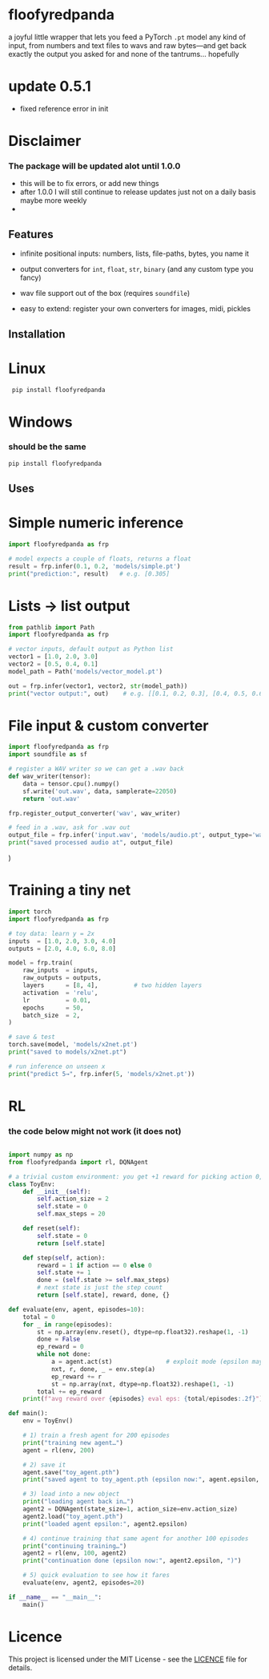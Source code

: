 # floofyredpanda

a joyful little wrapper that lets you feed a PyTorch `.pt` model any kind of input, from numbers and text files to wavs and raw bytes—and get back exactly the output you asked for and none of the tantrums... hopefully

# update 0.5.1
- fixed reference error in init 

# Disclaimer 
### The package will be updated alot until 1.0.0 
- this will be to fix errors, or add new things
- after 1.0.0 I will still continue to release updates just not on a daily basis maybe more weekly
- 

## Features

- infinite positional inputs: numbers, lists, file-paths, bytes, you name it  

- output converters for `int`, `float`, `str`, `binary` (and any custom type you fancy)  
- wav file support out of the box (requires `soundfile`)  
- easy to extend: register your own converters for images, midi, pickles
## Installation
# Linux
```bash
 pip install floofyredpanda
```
# Windows
###  should be the same
```cmd
pip install floofyredpanda
```
## Uses
# Simple numeric inference
```python
import floofyredpanda as frp

# model expects a couple of floats, returns a float
result = frp.infer(0.1, 0.2, 'models/simple.pt')
print("prediction:", result)   # e.g. [0.305]
```
# Lists → list output
```python
from pathlib import Path
import floofyredpanda as frp

# vector inputs, default output as Python list
vector1 = [1.0, 2.0, 3.0]
vector2 = [0.5, 0.4, 0.1]
model_path = Path('models/vector_model.pt')

out = frp.infer(vector1, vector2, str(model_path))
print("vector output:", out)    # e.g. [[0.1, 0.2, 0.3], [0.4, 0.5, 0.6]]

```
# File input & custom converter
```python
import floofyredpanda as frp
import soundfile as sf

# register a WAV writer so we can get a .wav back
def wav_writer(tensor):
    data = tensor.cpu().numpy()
    sf.write('out.wav', data, samplerate=22050)
    return 'out.wav'

frp.register_output_converter('wav', wav_writer)

# feed in a .wav, ask for .wav out
output_file = frp.infer('input.wav', 'models/audio.pt', output_type='wav')
print("saved processed audio at", output_file)

```
)


# Training a tiny net
```python
import torch
import floofyredpanda as frp

# toy data: learn y = 2x
inputs  = [1.0, 2.0, 3.0, 4.0]
outputs = [2.0, 4.0, 6.0, 8.0]

model = frp.train(
    raw_inputs  = inputs,
    raw_outputs = outputs,
    layers      = [8, 4],          # two hidden layers
    activation  = 'relu',
    lr          = 0.01,
    epochs      = 50,
    batch_size  = 2,
)

# save & test
torch.save(model, 'models/x2net.pt')
print("saved to models/x2net.pt")

# run inference on unseen x
print("predict 5→", frp.infer(5, 'models/x2net.pt'))

```
# RL
### the code below might not work (it does not)
```python

import numpy as np
from floofyredpanda import rl, DQNAgent

# a trivial custom environment: you get +1 reward for picking action 0, episode ends at step 20
class ToyEnv:
    def __init__(self):
        self.action_size = 2
        self.state = 0
        self.max_steps = 20

    def reset(self):
        self.state = 0
        return [self.state]

    def step(self, action):
        reward = 1 if action == 0 else 0
        self.state += 1
        done = (self.state >= self.max_steps)
        # next state is just the step count
        return [self.state], reward, done, {}

def evaluate(env, agent, episodes=10):
    total = 0
    for _ in range(episodes):
        st = np.array(env.reset(), dtype=np.float32).reshape(1, -1)
        done = False
        ep_reward = 0
        while not done:
            a = agent.act(st)               # exploit mode (epsilon may be > 0)
            nxt, r, done, _ = env.step(a)
            ep_reward += r
            st = np.array(nxt, dtype=np.float32).reshape(1, -1)
        total += ep_reward
    print(f"avg reward over {episodes} eval eps: {total/episodes:.2f}")

def main():
    env = ToyEnv()

    # 1) train a fresh agent for 200 episodes
    print("training new agent…")
    agent = rl(env, 200)

    # 2) save it
    agent.save("toy_agent.pth")
    print("saved agent to toy_agent.pth (epsilon now:", agent.epsilon, ")")

    # 3) load into a new object
    print("loading agent back in…")
    agent2 = DQNAgent(state_size=1, action_size=env.action_size)
    agent2.load("toy_agent.pth")
    print("loaded agent epsilon:", agent2.epsilon)

    # 4) continue training that same agent for another 100 episodes
    print("continuing training…")
    agent2 = rl(env, 100, agent2)
    print("continuation done (epsilon now:", agent2.epsilon, ")")

    # 5) quick evaluation to see how it fares
    evaluate(env, agent2, episodes=20)

if __name__ == "__main__":
    main()

```



# Licence

This project is licensed under the MIT License - see the [LICENCE](LICENCE) file for details.

